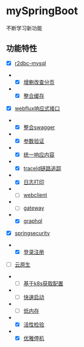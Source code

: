 # mySpringBoot
不断学习新功能


## 功能特性

- [x] [r2dbc-mysql](https://docs.spring.io/spring-data/r2dbc/docs/current/reference/html/#r2dbc.getting-started)
- - [x] [增删改查分页]()
- - [x] [整合缓存]()
- [x] [webflux响应式接口](https://docs.spring.io/spring-framework/docs/current/reference/html/web-reactive.html)
- - [x] [整合swagger]()
- - [x] [参数验证]()
- - [x] [统一响应内容]()
- - [x] [traceId链路追踪]()
- - [x] [日志打印]()
- - [ ] [webclient](#)
- - [ ] [gateway](https://cloud.spring.io/spring-cloud-gateway/reference/html/)
- - [x] [graphql](#)
- [x] [springsecurity](https://docs.spring.io/spring-security/reference/reactive/getting-started.html)
- - [x] [登录注册](#)
- [ ] [云原生](https://docs.spring.io/spring-native/docs/current/reference/htmlsingle/#getting-started)
- - [ ] [基于k8s获取配置]()
- - [ ] [快速启动]()
- - [ ] [低内存]()
- - [x] [活性检验]()
- - [x] [优雅停机]()
